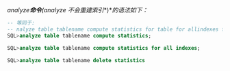 *analyze**命令**(analyze* *不会重建索引**)**的语法如下：*

```sql
-- 等同于:
-- nalyze table tablename compute statistics for table for allindexes for all columns
SQL>analyze table tablename compute statistics;

SQL>analyze table tablename compute statistics for all indexes;

SQL>analyze table tablename delete statistics
```

